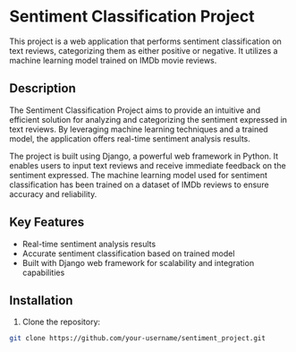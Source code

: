 # Sentiment Classification Project

This project is a web application that performs sentiment classification on text reviews, categorizing them as either positive or negative. It utilizes a machine learning model trained on IMDb movie reviews.

## Description

The Sentiment Classification Project aims to provide an intuitive and efficient solution for analyzing and categorizing the sentiment expressed in text reviews. By leveraging machine learning techniques and a trained model, the application offers real-time sentiment analysis results.

The project is built using Django, a powerful web framework in Python. It enables users to input text reviews and receive immediate feedback on the sentiment expressed. The machine learning model used for sentiment classification has been trained on a dataset of IMDb reviews to ensure accuracy and reliability.

## Key Features

- Real-time sentiment analysis results
- Accurate sentiment classification based on trained model
- Built with Django web framework for scalability and integration capabilities

## Installation

1. Clone the repository:

```bash
git clone https://github.com/your-username/sentiment_project.git
